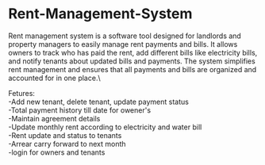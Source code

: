 # Rent-Management-System

Rent management system is a software tool designed for landlords and property managers to easily manage rent payments and bills. It allows owners to track who has paid the rent, add different bills like electricity bills, and notify tenants about updated bills and payments. The system simplifies rent management and ensures that all payments and bills are organized and accounted for in one place.\

Fetures:\
-Add new tenant, delete tenant, update payment status\
-Total payment history till date for owener's\
-Maintain agreement details\
-Update monthly rent according to electricity and water bill\
-Rent update and status to tenants\
-Arrear carry forward to next month\
-login for owners and tenants
